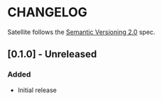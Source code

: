 # CHANGELOG

Satellite follows the [Semantic Versioning 2.0](http://semver.org/spec/v2.0.0.html) spec.

## [0.1.0] - Unreleased

### Added
- Initial release
